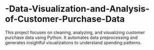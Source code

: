 # -Data-Visualization-and-Analysis-of-Customer-Purchase-Data
This project focuses on cleaning, analyzing, and visualizing customer purchase data using Python. It automates data preprocessing and generates insightful visualizations to understand spending patterns.
